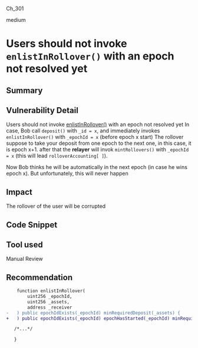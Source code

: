 Ch_301

medium

# Users should not invoke `enlistInRollover()` with an epoch not resolved yet

## Summary

## Vulnerability Detail
Users should not invoke [enlistInRollover()](https://github.com/sherlock-audit/2023-03-Y2K/blob/main/Earthquake/src/v2/Carousel/Carousel.sol#L238-L271) with an epoch not resolved yet
In case, Bob call `deposit()` with `_id = x`, and immediately invokes `enlistInRollover()` with `_epochId = x` (before epoch x start) The rollover suppose to take your deposit from one epoch to the next one, in this case, it is epoch x+1.
after that the **relayer** will invok `mintRollovers()` with `_epochId = x` (this will lead `rolloverAccounting[ ]`).

Now Bob thinks he will be automatically in the next epoch (in case he wins epoch x). But unfortunately, this will never happen

## Impact
The rollover of the user will be corrupted 

## Code Snippet

## Tool used

Manual Review

## Recommendation
```diff
    function enlistInRollover(
        uint256 _epochId,
        uint256 _assets,
        address _receiver
-   ) public epochIdExists(_epochId) minRequiredDeposit(_assets) {
+   ) public epochIdExists(_epochId) epochHasStarted(_epochId) minRequiredDeposit(_assets) {

   /*...*/

   }
```
